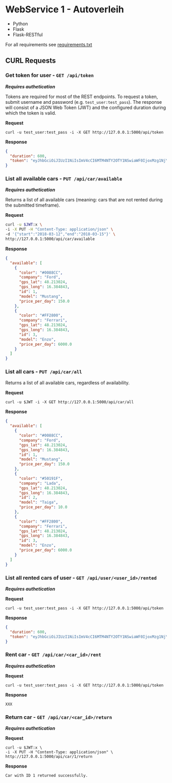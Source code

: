 # WebService 1 - Autoverleih

* Python
* Flask
* Flask-RESTful

For all requirements see [requirements.txt](./requirements.txt)

## CURL Requests
### Get token for user - `GET /api/token`
***Requires authetication***

Tokens are required for most of the REST endpoints. 
To request a token, submit username and password (e.g. `test_user:test_pass`).
The response will consist of a JSON Web Token (JWT) and the configured duration during which the token is valid.

**Request**
```shell
curl -u test_user:test_pass -i -X GET http://127.0.0.1:5000/api/token
``` 

**Response**
```json 
{
  "duration": 600,
  "token": "eyJhbGciOiJIUzI1NiIsImV4cCI6MTM4NTY2OTY1NSwiaWF0IjoxMzg1NjY5MDU1fQ.eyJpZCI6MX0.XbOEFJkhjHJ5uRINh2JA1BPzXjSohKYDRT472wGOvjc"
}
```

### List all available cars - `PUT /api/car/available`
***Requires authetication***

Returns a list of all available cars (meaning: cars that are not rented during the submitted timeframe).

**Request**
```bash
curl -u $JWT:x \
-i -X PUT -H "Content-Type: application/json" \
-d '{"start":"2018-03-12","end":"2018-03-15"}' \
http://127.0.0.1:5000/api/car/available
```

**Response**
```json
{
  "available": [
    {
      "color": "#0088CC", 
      "company": "Ford", 
      "gps_lat": 48.213024, 
      "gps_long": 16.384843, 
      "id": 1, 
      "model": "Mustang", 
      "price_per_day": 150.0
    }, 
    {
      "color": "#FF2800", 
      "company": "Ferrari", 
      "gps_lat": 48.213024, 
      "gps_long": 16.384843, 
      "id": 3, 
      "model": "Enzo", 
      "price_per_day": 6000.0
    }
  ]
}

```

### List all cars - `PUT /api/car/all`
Returns a list of all available cars, regardless of availability.

**Request**
```shell
curl -u $JWT -i -X GET http://127.0.0.1:5000/api/car/all
```

**Response**
```json
{
  "available": [
    {
      "color": "#0088CC", 
      "company": "Ford", 
      "gps_lat": 48.213024, 
      "gps_long": 16.384843, 
      "id": 1, 
      "model": "Mustang", 
      "price_per_day": 150.0
    }, 
    {
      "color": "#50191F", 
      "company": "Lada", 
      "gps_lat": 48.213024,
      "gps_long": 16.384843, 
      "id": 2, 
      "model": "Taiga", 
      "price_per_day": 10.0
    }, 
    {
      "color": "#FF2800", 
      "company": "Ferrari", 
      "gps_lat": 48.213024, 
      "gps_long": 16.384843, 
      "id": 3, 
      "model": "Enzo", 
      "price_per_day": 6000.0
    }
  ]
}
```
### List all rented cars of user - `GET /api/user/<user_id>/rented`
***Requires authetication***

**Request**
```shell
curl -u test_user:test_pass -i -X GET http://127.0.0.1:5000/api/token
```

**Response**
```json
{
  "duration": 600,
  "token": "eyJhbGciOiJIUzI1NiIsImV4cCI6MTM4NTY2OTY1NSwiaWF0IjoxMzg1NjY5MDU1fQ.eyJpZCI6MX0.XbOEFJkhjHJ5uRINh2JA1BPzXjSohKYDRT472wGOvjc"
}
```

### Rent car - `GET /api/car/<car_id>/rent`
***Requires authetication***

**Request**

```shell
curl -u test_user:test_pass -i -X GET http://127.0.0.1:5000/api/token
```

**Response**
```
XXX
```

### Return car - `GET /api/car/<car_id>/return`

***Requires authetication***

**Request**
```shell
curl -u $JWT:x \
-i -X PUT -H "Content-Type: application/json" \
http://127.0.0.1:5000/api/car/1/return
```

**Response**
```
Car with ID 1 returned successfully.
```
